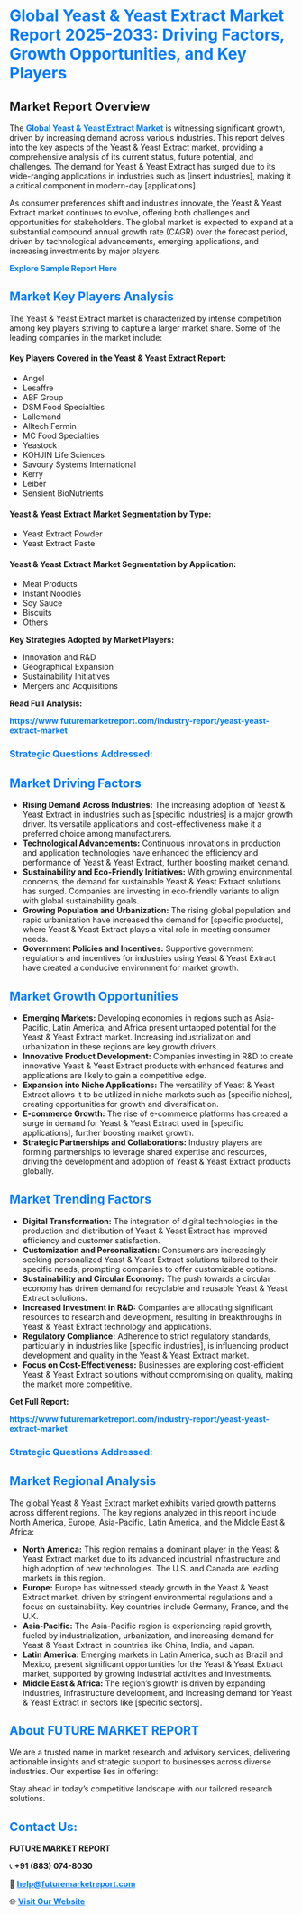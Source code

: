 <h1 style="color: #007BFF;">Global Yeast & Yeast Extract Market Report 2025-2033: Driving Factors, Growth Opportunities, and Key Players</h1>

<section id="overview">
<h2>Market Report Overview</h2>
<p>The <a href="https://www.futuremarketreport.com/industry-report/yeast-yeast-extract-market" style="color: #007BFF; text-decoration: none;"><strong>Global Yeast & Yeast Extract Market</strong></a> is witnessing significant growth, driven by increasing demand across various industries. This report delves into the key aspects of the Yeast & Yeast Extract market, providing a comprehensive analysis of its current status, future potential, and challenges. The demand for Yeast & Yeast Extract has surged due to its wide-ranging applications in industries such as [insert industries], making it a critical component in modern-day [applications].</p>
<p>As consumer preferences shift and industries innovate, the Yeast & Yeast Extract market continues to evolve, offering both challenges and opportunities for stakeholders. The global market is expected to expand at a substantial compound annual growth rate (CAGR) over the forecast period, driven by technological advancements, emerging applications, and increasing investments by major players.</p>
</section>

<section id="overview">
<p><a href="https://www.futuremarketreport.com/request-sample/reportId=105531" style="color: #007BFF; text-decoration: none;"><strong>Explore Sample Report Here</strong></a></p>
</section>

<section id="key-players">
<h2 style="color: #007BFF;">Market Key Players Analysis</h2>
<p>The Yeast & Yeast Extract market is characterized by intense competition among key players striving to capture a larger market share. Some of the leading companies in the market include:</p>
<h4>Key Players Covered in the Yeast & Yeast Extract Report:</h4>
<ul><li>Angel</li><li>Lesaffre</li><li>ABF Group</li><li>DSM Food Specialties</li><li>Lallemand</li><li>Alltech Fermin</li><li>MC Food Specialties</li><li>Yeastock</li><li>KOHJIN Life Sciences</li><li>Savoury Systems International</li><li>Kerry</li><li>Leiber</li><li>Sensient BioNutrients</li></ul>
<h4>Yeast & Yeast Extract Market Segmentation by Type:</h4>
<ul><li>Yeast Extract Powder</li><li>Yeast Extract Paste</li></ul>

<h4>Yeast & Yeast Extract Market Segmentation by Application:</h4>
<ul><li>Meat Products</li><li>Instant Noodles</li><li>Soy Sauce</li><li>Biscuits</li><li>Others</li></ul>
<p><strong>Key Strategies Adopted by Market Players:</strong></p>
<ul>
<li>Innovation and R&D</li>
<li>Geographical Expansion</li>
<li>Sustainability Initiatives</li>
<li>Mergers and Acquisitions</li>
</ul>
</section>

<section>
<p><strong>Read Full Analysis: </strong></p><a href="https://www.futuremarketreport.com/industry-report/yeast-yeast-extract-market" style="color: #007BFF; text-decoration: none;"><strong>https://www.futuremarketreport.com/industry-report/yeast-yeast-extract-market</strong></a>
<h3 style="color: #007BFF;">Strategic Questions Addressed:</h3>
</section>

<section id="driving-factors">
<h2 style="color: #007BFF;">Market Driving Factors</h2>
<ul>
<li><strong>Rising Demand Across Industries:</strong> The increasing adoption of Yeast & Yeast Extract in industries such as [specific industries] is a major growth driver. Its versatile applications and cost-effectiveness make it a preferred choice among manufacturers.</li>
<li><strong>Technological Advancements:</strong> Continuous innovations in production and application technologies have enhanced the efficiency and performance of Yeast & Yeast Extract, further boosting market demand.</li>
<li><strong>Sustainability and Eco-Friendly Initiatives:</strong> With growing environmental concerns, the demand for sustainable Yeast & Yeast Extract solutions has surged. Companies are investing in eco-friendly variants to align with global sustainability goals.</li>
<li><strong>Growing Population and Urbanization:</strong> The rising global population and rapid urbanization have increased the demand for [specific products], where Yeast & Yeast Extract plays a vital role in meeting consumer needs.</li>
<li><strong>Government Policies and Incentives:</strong> Supportive government regulations and incentives for industries using Yeast & Yeast Extract have created a conducive environment for market growth.</li>
</ul>
</section>

<section id="growth-opportunities">
<h2 style="color: #007BFF;">Market Growth Opportunities</h2>
<ul>
<li><strong>Emerging Markets:</strong> Developing economies in regions such as Asia-Pacific, Latin America, and Africa present untapped potential for the Yeast & Yeast Extract market. Increasing industrialization and urbanization in these regions are key growth drivers.</li>
<li><strong>Innovative Product Development:</strong> Companies investing in R&D to create innovative Yeast & Yeast Extract products with enhanced features and applications are likely to gain a competitive edge.</li>
<li><strong>Expansion into Niche Applications:</strong> The versatility of Yeast & Yeast Extract allows it to be utilized in niche markets such as [specific niches], creating opportunities for growth and diversification.</li>
<li><strong>E-commerce Growth:</strong> The rise of e-commerce platforms has created a surge in demand for Yeast & Yeast Extract used in [specific applications], further boosting market growth.</li>
<li><strong>Strategic Partnerships and Collaborations:</strong> Industry players are forming partnerships to leverage shared expertise and resources, driving the development and adoption of Yeast & Yeast Extract products globally.</li>
</ul>
</section>

<section id="trending-factors">
<h2 style="color: #007BFF;">Market Trending Factors</h2>
<ul>
<li><strong>Digital Transformation:</strong> The integration of digital technologies in the production and distribution of Yeast & Yeast Extract has improved efficiency and customer satisfaction.</li>
<li><strong>Customization and Personalization:</strong> Consumers are increasingly seeking personalized Yeast & Yeast Extract solutions tailored to their specific needs, prompting companies to offer customizable options.</li>
<li><strong>Sustainability and Circular Economy:</strong> The push towards a circular economy has driven demand for recyclable and reusable Yeast & Yeast Extract solutions.</li>
<li><strong>Increased Investment in R&D:</strong> Companies are allocating significant resources to research and development, resulting in breakthroughs in Yeast & Yeast Extract technology and applications.</li>
<li><strong>Regulatory Compliance:</strong> Adherence to strict regulatory standards, particularly in industries like [specific industries], is influencing product development and quality in the Yeast & Yeast Extract market.</li>
<li><strong>Focus on Cost-Effectiveness:</strong> Businesses are exploring cost-efficient Yeast & Yeast Extract solutions without compromising on quality, making the market more competitive.</li>
</ul>
</section>

<section>
<p><strong>Get Full Report: </strong></p><a href="https://www.futuremarketreport.com/industry-report/yeast-yeast-extract-market" style="color: #007BFF; text-decoration: none;"><strong>https://www.futuremarketreport.com/industry-report/yeast-yeast-extract-market</strong></a>
<h3 style="color: #007BFF;">Strategic Questions Addressed:</h3>
</section>


<section id="regional-analysis">
<h2 style="color: #007BFF;">Market Regional Analysis</h2>
<p>The global Yeast & Yeast Extract market exhibits varied growth patterns across different regions. The key regions analyzed in this report include North America, Europe, Asia-Pacific, Latin America, and the Middle East & Africa:</p>
<ul>
<li><strong>North America:</strong> This region remains a dominant player in the Yeast & Yeast Extract market due to its advanced industrial infrastructure and high adoption of new technologies. The U.S. and Canada are leading markets in this region.</li>
<li><strong>Europe:</strong> Europe has witnessed steady growth in the Yeast & Yeast Extract market, driven by stringent environmental regulations and a focus on sustainability. Key countries include Germany, France, and the U.K.</li>
<li><strong>Asia-Pacific:</strong> The Asia-Pacific region is experiencing rapid growth, fueled by industrialization, urbanization, and increasing demand for Yeast & Yeast Extract in countries like China, India, and Japan.</li>
<li><strong>Latin America:</strong> Emerging markets in Latin America, such as Brazil and Mexico, present significant opportunities for the Yeast & Yeast Extract market, supported by growing industrial activities and investments.</li>
<li><strong>Middle East & Africa:</strong> The region’s growth is driven by expanding industries, infrastructure development, and increasing demand for Yeast & Yeast Extract in sectors like [specific sectors].</li>
</ul>
</section>

<footer>
<h2 style="color: #007BFF;">About FUTURE MARKET REPORT</h2>
<p>We are a trusted name in market research and advisory services, delivering actionable insights and strategic support to businesses across diverse industries. Our expertise lies in offering:</p>

<p>Stay ahead in today’s competitive landscape with our tailored research solutions.</p>

<h2 style="color: #007BFF;">Contact Us:</h2>
<p><strong>FUTURE MARKET REPORT</strong></p>
<p>📞 <strong>+91 (883) 074-8030</strong></p>
<p>📧 <strong><a href="mailto:help@futuremarketreport.com" style="color: #007BFF;">help@futuremarketreport.com</a></strong></p>
<p>🌐 <strong><a href="https://www.futuremarketreport.com/" style="color: #007BFF;">Visit Our Website</a></strong></p>
</footer>